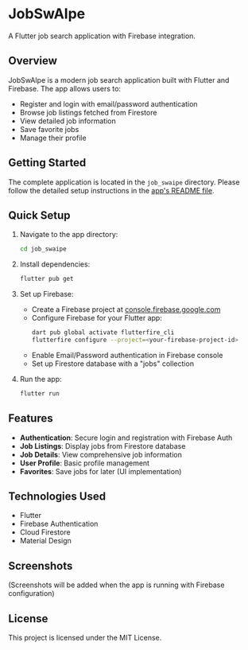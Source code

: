 # JobSwAIpe

A Flutter job search application with Firebase integration.

## Overview

JobSwAIpe is a modern job search application built with Flutter and Firebase. The app allows users to:
- Register and login with email/password authentication
- Browse job listings fetched from Firestore
- View detailed job information
- Save favorite jobs
- Manage their profile

## Getting Started

The complete application is located in the `job_swaipe` directory. Please follow the detailed setup instructions in the [app's README file](job_swaipe/README.md).

## Quick Setup

1. Navigate to the app directory:
   ```bash
   cd job_swaipe
   ```

2. Install dependencies:
   ```bash
   flutter pub get
   ```

3. Set up Firebase:
   - Create a Firebase project at [console.firebase.google.com](https://console.firebase.google.com)
   - Configure Firebase for your Flutter app:
     ```bash
     dart pub global activate flutterfire_cli
     flutterfire configure --project=<your-firebase-project-id>
     ```
   - Enable Email/Password authentication in Firebase console
   - Set up Firestore database with a "jobs" collection

4. Run the app:
   ```bash
   flutter run
   ```

## Features

- **Authentication**: Secure login and registration with Firebase Auth
- **Job Listings**: Display jobs from Firestore database
- **Job Details**: View comprehensive job information
- **User Profile**: Basic profile management
- **Favorites**: Save jobs for later (UI implementation)

## Technologies Used

- Flutter
- Firebase Authentication
- Cloud Firestore
- Material Design

## Screenshots

(Screenshots will be added when the app is running with Firebase configuration)

## License

This project is licensed under the MIT License.